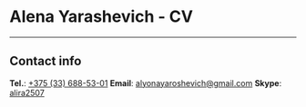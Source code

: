# Alena Yarashevich - CV
---
## Contact info
**Tel.**: [+375 (33) 688-53-01](callto://+375(33)688-53-01)
**Email**: [alyonayaroshevich@gmail.com](mailto:alyonayaroshevich@gmail.com)
**Skype**: [alira2507](skype:alira2507?call)